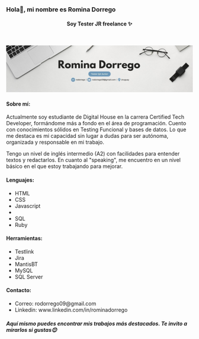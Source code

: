 ### Hola👋, mi nombre es Romina Dorrego
<center><h4>Soy Tester JR freelance ✨</h4></center>
<br>
  
![img](https://raw.githubusercontent.com/rodorrego/rodorrego/main/assets/banner.jpg)

<h4>Sobre mí:</h4>
<p>Actualmente soy estudiante de Digital House en la carrera Certified Tech Developer, formándome más a fondo en el área de programación. Cuento con conocimientos sólidos en Testing Funcional y bases de datos. Lo que me destaca es mi capacidad sin lugar a dudas para ser autónoma, organizada y responsable en mi trabajo.</p>
<p>Tengo un nivel de inglés intermedio (A2) con facilidades para entender textos y redactarlos. En cuanto al "speaking", me encuentro en un nivel básico en el que estoy trabajando para mejorar.</p>
<h4>Lenguajes:</h4>
<ul>
  <li>HTML</li>
  <li>CSS</li>
  <li>Javascript<li>
  <li>SQL</li>
  <li>Ruby</li>
</ul>
<h4>Herramientas:</h4>
  <ul>
    <li>Testlink</li>
    <li>Jira</li>
    <li>MantisBT</li>
    <li>MySQL</li>
    <li>SQL Server</li>
  </ul>
<h4>Contacto:</h4>
  <ul>
    <li>Correo: rodorrego09@gmail.com</li>
    <li>Linkedin: www.linkedin.com/in/rominadorrego</li>
  </ul>
<h5>Aquí mismo puedes encontrar mis trabajos más destacados. Te invito a mirarlos si gustas😊</h5>


